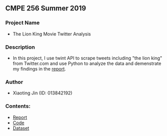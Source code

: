 ## CMPE 256  Summer 2019

### Project Name
* The Lion King Movie Twitter Analysis

### Description
* In this project, I use twint API to scrape tweets including "the lion king" from Twitter.com  and use Python to analyze the data and demenstrate my findings in the [report](https://github.com/xiaoting0524/cmpe256/blob/master/Xiaoting%20Jin-013842192-Individual%20Project-CMPE256.pdf).

### Author
* Xiaoting Jin (ID: 013842192)

### Contents:
* [Report](https://github.com/xiaoting0524/cmpe256/blob/master/Xiaoting%20Jin-013842192-Individual%20Project-CMPE256.pdf)
* [Code](https://github.com/xiaoting0524/cmpe256/blob/master/CMPE256-Individual-Project-Xiaoting%20Jin-Summer19.ipynb)
* [Dataset](https://drive.google.com/open?id=1gEEWZ-Rvkid9OIEVsSfz1VzsA_dOeZZR)
